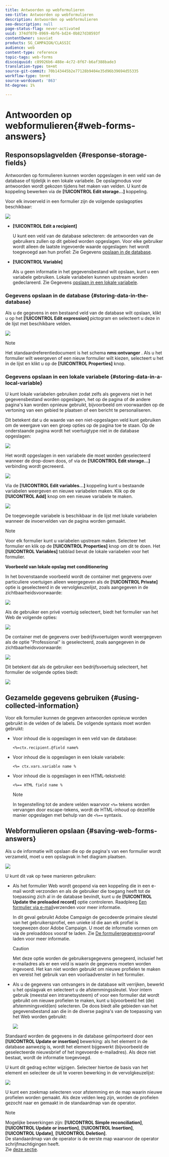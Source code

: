 ```yaml
---
title: Antwoorden op webformulieren
seo-title: Antwoorden op webformulieren
description: Antwoorden op webformulieren
seo-description: null
page-status-flag: never-activated
uuid: 374df070-8969-4bf6-bd24-0b827d38593f
contentOwner: sauviat
products: SG_CAMPAIGN/CLASSIC
audience: web
content-type: reference
topic-tags: web-forms
discoiquuid: c89926b6-488e-4c72-8f67-b6af388bade3
translation-type: tm+mt
source-git-commit: 70b143445b2e77128b9404e35d96b39694d55335
workflow-type: tm+mt
source-wordcount: '863'
ht-degree: 1%

---
```



# Antwoorden op webformulieren{#web-forms-answers}

## Responsopslagvelden {#response-storage-fields}

Antwoorden op formulieren kunnen worden opgeslagen in een veld van de database of tijdelijk in een lokale variabele. De opslagmodus voor antwoorden wordt gekozen tijdens het maken van velden. U kunt de koppeling bewerken via de **[!UICONTROL Edit storage...]** koppeling.

Voor elk invoerveld in een formulier zijn de volgende opslagopties beschikbaar:

![](assets/s_ncs_admin_survey_select_storage.png)

* **[!UICONTROL Edit a recipient]**

   U kunt een veld van de database selecteren: de antwoorden van de gebruikers zullen op dit gebied worden opgeslagen. Voor elke gebruiker wordt alleen de laatste ingevoerde waarde opgeslagen: het wordt toegevoegd aan hun profiel: Zie Gegevens [opslaan in de database](#storing-data-in-the-database).

* **[!UICONTROL Variable]**

   Als u geen informatie in het gegevensbestand wilt opslaan, kunt u een variabele gebruiken. Lokale variabelen kunnen upstream worden gedeclareerd. Zie Gegevens [opslaan in een lokale variabele](#storing-data-in-a-local-variable).

### Gegevens opslaan in de database {#storing-data-in-the-database}

Als u de gegevens in een bestaand veld van de database wilt opslaan, klikt u op het **[!UICONTROL Edit expression]** pictogram en selecteert u deze in de lijst met beschikbare velden.

![](assets/s_ncs_admin_survey_storage_type1.png)

>[!NOTE]
>
>Het standaardreferentiedocument is het schema **nms:ontvanger** . Als u het formulier wilt weergeven of een nieuw formulier wilt kiezen, selecteert u het in de lijst en klikt u op de **[!UICONTROL Properties]** knop.

### Gegevens opslaan in een lokale variabele {#storing-data-in-a-local-variable}

U kunt lokale variabelen gebruiken zodat zelfs als gegevens niet in het gegevensbestand worden opgeslagen, het op de pagina of de andere pagina&#39;s kan worden opnieuw gebruikt, bijvoorbeeld om voorwaarden op de vertoning van een gebied te plaatsen of een bericht te personaliseren.

Dit betekent dat u de waarde van een niet-opgeslagen veld kunt gebruiken om de weergave van een groep opties op de pagina toe te staan. Op de onderstaande pagina wordt het voertuigtype niet in de database opgeslagen:

![](assets/s_ncs_admin_survey_no_storage_variable.png)

Het wordt opgeslagen in een variabele die moet worden geselecteerd wanneer de drop-down doos, of via de **[!UICONTROL Edit storage...]** verbinding wordt gecreeerd.

![](assets/s_ncs_admin_survey_no_storage_variable2.png)

Via de **[!UICONTROL Edit variables...]** koppeling kunt u bestaande variabelen weergeven en nieuwe variabelen maken. Klik op de **[!UICONTROL Add]** knop om een nieuwe variabele te maken.

![](assets/s_ncs_admin_survey_add_a_variable.png)

De toegevoegde variabele is beschikbaar in de lijst met lokale variabelen wanneer de invoervelden van de pagina worden gemaakt.

>[!NOTE]
>
>Voor elk formulier kunt u variabelen upstream maken. Selecteer het formulier en klik op de **[!UICONTROL Properties]** knop om dit te doen. Het **[!UICONTROL Variables]** tabblad bevat de lokale variabelen voor het formulier.

**Voorbeeld van lokale opslag met conditionering**

In het bovenstaande voorbeeld wordt de container met gegevens over particuliere voertuigen alleen weergegeven als de **[!UICONTROL Private]** optie is geselecteerd in de vervolgkeuzelijst, zoals aangegeven in de zichtbaarheidsvoorwaarde:

![](assets/s_ncs_admin_survey_add_a_condition.png)

Als de gebruiker een privé voertuig selecteert, biedt het formulier van het Web de volgende opties:

![](assets/s_ncs_admin_survey_no_storage_conda.png)

De container met de gegevens over bedrijfsvoertuigen wordt weergegeven als de optie &quot;Professional&quot; is geselecteerd, zoals aangegeven in de zichtbaarheidsvoorwaarde:

![](assets/s_ncs_admin_survey_view_a_condition.png)

Dit betekent dat als de gebruiker een bedrijfsvoertuig selecteert, het formulier de volgende opties biedt:

![](assets/s_ncs_admin_survey_no_storage_condb.png)

## Gezamelde gegevens gebruiken {#using-collected-information}

Voor elk formulier kunnen de gegeven antwoorden opnieuw worden gebruikt in de velden of de labels. De volgende syntaxis moet worden gebruikt:

* Voor inhoud die is opgeslagen in een veld van de database:

   ```
   <%=ctx.recipient.@field name%
   ```

* Voor inhoud die is opgeslagen in een lokale variabele:

   ```
   <%= ctx.vars.variable name %
   ```

* Voor inhoud die is opgeslagen in een HTML-tekstveld:

   ```
   <%== HTML field name %
   ```

   >[!NOTE]
   >
   >In tegenstelling tot de andere velden waarvoor `<%=` tekens worden vervangen door escape-tekens, wordt de HTML-inhoud op dezelfde manier opgeslagen met behulp van de `<%==` syntaxis.

## Webformulieren opslaan {#saving-web-forms-answers}

Als u de informatie wilt opslaan die op de pagina&#39;s van een formulier wordt verzameld, moet u een opslagvak in het diagram plaatsen.

![](assets/s_ncs_admin_survey_save_box.png)

U kunt dit vak op twee manieren gebruiken:

* Als het formulier Web wordt geopend via een koppeling die in een e-mail wordt verzonden en als de gebruiker die toegang heeft tot de toepassing zich al in de database bevindt, kunt u de **[!UICONTROL Update the preloaded record]** optie controleren. Raadpleeg [Een formulier via e-mail](../../web/using/publishing-a-web-form.md#delivering-a-form-via-email)verzenden voor meer informatie.

   In dit geval gebruikt Adobe Campaign de gecodeerde primaire sleutel van het gebruikersprofiel, een unieke id die aan elk profiel is toegewezen door Adobe Campaign. U moet de informatie vormen om via de preloaddoos vooraf te laden. Zie [De formuliergegevens](../../web/using/publishing-a-web-form.md#pre-loading-the-form-data)vooraf laden voor meer informatie.

   >[!CAUTION]
   >
   >Met deze optie worden de gebruikersgegevens genegeerd, inclusief het e-mailadres als er een veld is waarin de gegevens moeten worden ingevoerd. Het kan niet worden gebruikt om nieuwe profielen te maken en vereist het gebruik van een voorlaadvenster in het formulier.

* Als u de gegevens van ontvangers in de database wilt verrijken, bewerkt u het opslagvak en selecteert u de afstemmingssleutel. Voor intern gebruik (meestal een intranetsysteem) of voor een formulier dat wordt gebruikt om nieuwe profielen te maken, kunt u bijvoorbeeld het (de) afstemmingsveld(en) selecteren. De doos biedt alle gebieden van het gegevensbestand aan die in de diverse pagina&#39;s van de toepassing van het Web worden gebruikt:

   ![](assets/s_ncs_admin_survey_save_box_edit.png)

Standaard worden de gegevens in de database geïmporteerd door een **[!UICONTROL Update or insertion]** bewerking: als het element in de database aanwezig is, wordt het element bijgewerkt (bijvoorbeeld de geselecteerde nieuwsbrief of het ingevoerde e-mailadres). Als deze niet bestaat, wordt de informatie toegevoegd.

U kunt dit gedrag echter wijzigen. Selecteer hiertoe de basis van het element en selecteer de uit te voeren bewerking in de vervolgkeuzelijst:

![](assets/s_ncs_admin_survey_save_operation.png)

U kunt een zoekmap selecteren voor afstemming en de map waarin nieuwe profielen worden gemaakt. Als deze velden leeg zijn, worden de profielen gezocht naar en gemaakt in de standaardmap van de operator.

>[!NOTE]
>
>Mogelijke bewerkingen zijn: **[!UICONTROL Simple reconciliation]**, **[!UICONTROL Update or insertion]**, **[!UICONTROL Insertion]**, **[!UICONTROL Update]**, **[!UICONTROL Deletion]**.\
>De standaardmap van de operator is de eerste map waarvoor de operator schrijfmachtigingen heeft.\
>Zie [deze sectie](../../platform/using/access-management.md).

